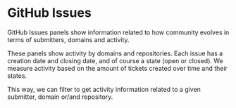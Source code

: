 # GitHub Issues

GitHub Issues panels show information related to how community evolves in terms
of submitters, domains and activity.

These panels show activity by domains and repositories. Each issue has a creation
date and closing date, and of course a state (open or closed). We measure
activity based on the amount of tickets created over time and their states.

This way, we can filter to get activity information related to a given submitter,
domain or/and repository.
